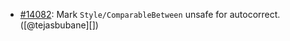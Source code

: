 * [#14082](https://github.com/rubocop/rubocop/issues/14082): Mark `Style/ComparableBetween` unsafe for autocorrect. ([@tejasbubane][])
